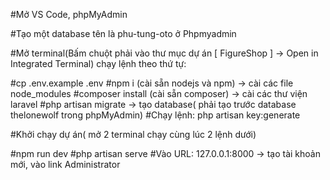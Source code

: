 #Mở VS Code, phpMyAdmin

#Tạo một database tên là phu-tung-oto ở Phpmyadmin

#Mở terminal(Bấm chuột phải vào thư mục dự án [ FigureShop ] -> Open in Integrated Terminal) chạy lệnh theo thứ tự:

#cp .env.example .env
#npm i (cài sẵn nodejs và npm) -> cài các file node_modules
#composer install (cài sẵn composer) -> cài các thư viện laravel
#php artisan migrate -> tạo database( phải tạo trước database thelonewolf trong phpMyAdmin)
#Chạy lệnh: php artisan key:generate

#Khởi chạy dự án( mở 2 terminal chạy cùng lúc 2 lệnh dưới)

#npm run dev
#php artisan serve
#Vào URL: 127.0.0.1:8000 -> tạo tài khoản mới, vào link Administrator
